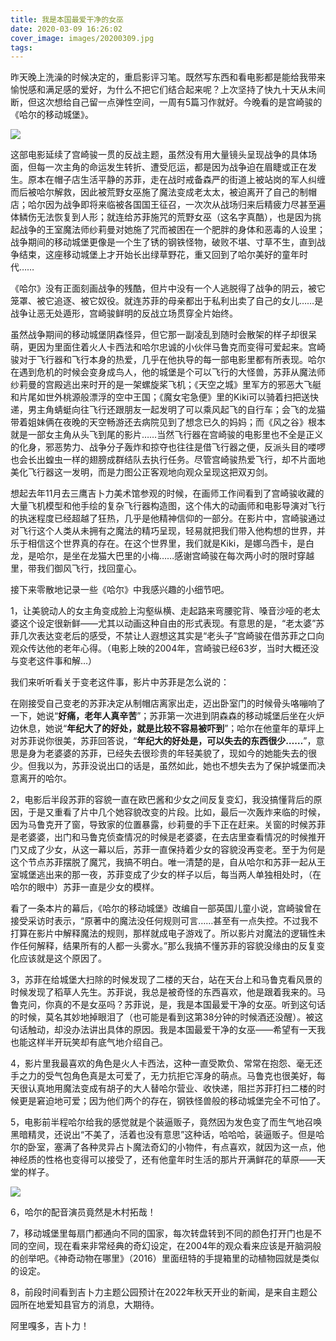 ```yaml
---
title: 我是本国最爱干净的女巫
date: 2020-03-09 16:26:02
cover_image: images/20200309.jpg
tags:
---
```

昨天晚上洗澡的时候决定的，重启影评习笔。既然写东西和看电影都是能给我带来愉悦感和满足感的爱好，为什么不把它们结合起来呢？上次坚持了快九十天从未间断，但这次想给自己留一点弹性空间，一周有5篇习作就好。今晚看的是宫崎骏的《哈尔的移动城堡》。

<image src='/images/20200309.jpg' class='img-fluid' />

这部电影延续了宫崎骏一贯的反战主题，虽然没有用大量镜头呈现战争的具体场面，但每一次主角的命运发生转折、遭受厄运，都是因为战争迫在眉睫或正在发生。原本在帽子店生活平静的苏菲，走在战时戒备森严的街道上被站岗的军人纠缠而后被哈尔解救，因此被荒野女巫施了魔法变成老太太，被迫离开了自己的制帽店；哈尔因为战争即将来临被各国国王征召，一次次从战场归来后精疲力尽甚至遍体鳞伤无法恢复到人形；就连给苏菲施咒的荒野女巫（这名字真酷），也是因为挑起战争的王室魔法师纱莉曼对她施了咒而被困在一个肥胖的身体和恶毒的人设里；战争期间的移动城堡更像是一个生了锈的钢铁怪物，破败不堪、寸草不生，直到战争结束，这座移动城堡上才开始长出绿草野花，重又回到了哈尔美好的童年时代……

《哈尔》没有正面刻画战争的残酷，但片中没有一个人逃脱得了战争的阴云，被它笼罩、被它追逐、被它奴役。就连苏菲的母亲都出于私利出卖了自己的女儿……是战争让恶无处遁形，宫崎骏鲜明的反战立场贯穿全片始终。

虽然战争期间的移动城堡阴森怪异，但它那一副凌乱到随时会散架的样子却很呆萌，更因为里面住着火人卡西法和哈尔忠诚的小伙伴马鲁克而变得可爱起来。宫崎骏对于飞行器和飞行本身的热爱，几乎在他执导的每一部电影里都有所表现。哈尔在遇到危机的时候会变身成鸟人，他的城堡是个可以飞行的大怪兽，苏菲从魔法师纱莉曼的宫殿逃出来时开的是一架螺旋桨飞机；《天空之城》里军方的邪恶大飞艇和片尾如世外桃源般漂浮的空中王国；《魔女宅急便》里的Kiki可以骑着扫把送快递，男主角蜻蜓向往飞行还跟朋友一起发明了可以乘风起飞的自行车；会飞的龙猫带着姐妹俩在夜晚的天空畅游还去病院见到了想念已久的妈妈；而《风之谷》根本就是一部女主角从头飞到尾的影片……当然飞行器在宫崎骏的电影里也不全是正义的化身，邪恶势力、战争分子轰炸和掠夺也往往是借飞行器之便，反派头目的喽啰也会长出蝗虫一样的翅膀成群结队去执行任务。尽管宫崎骏热爱飞行，却不片面地美化飞行器这一发明，而是力图公正客观地向观众呈现这把双刃剑。

想起去年11月去三鹰吉卜力美术馆参观的时候，在画师工作间看到了宫崎骏收藏的大量飞机模型和他手绘的复杂飞行器构造图，这个伟大的动画师和电影导演对飞行的执迷程度已经超越了狂热，几乎是他精神信仰的一部分。在影片中，宫崎骏通过对飞行这个人类从未拥有之魔法的精巧呈现，轻易就把我们带入他构想的世界，并乐于相信这个世界真的存在。在这个世界里，我们就是Kiki，是娜乌西卡，是白龙，是哈尔，是坐在龙猫大巴里的小梅……感谢宫崎骏在每次两小时的限时穿越里，带我们御风飞行，找回童心。

接下来零散地记录一些《哈尔》中我感兴趣的小细节吧。

1，让美貌动人的女主角变成脸上沟壑纵横、走起路来弯腰驼背、嗓音沙哑的老太婆这个设定很新鲜——尤其以动画这种自由的形式表现。有意思的是，“老太婆”苏菲几次表达变老后的感受，不禁让人遐想这其实是“老头子”宫崎骏在借苏菲之口向观众传达他的老年心得。（电影上映的2004年，宫崎骏已经63岁，当时大概还没与变老这件事和解…）

我们来听听看关于变老这件事，影片中苏菲是怎么说的：

在刚接受自己变老的苏菲决定从制帽店离家出走，迈出卧室门的时候骨头咯嘣响了一下，她说“**好痛，老年人真辛苦**”；苏菲第一次进到阴森森的移动城堡后坐在火炉边休息，她说“**年纪大了的好处，就是比较不容易被吓到**”；哈尔在他童年的草坪上对苏菲说你很美，苏菲回答说，“**年纪大的好处是，可以失去的东西很少……**”，意思是身为老婆婆的苏菲，已经失去很珍贵的年轻美貌了，现如今的她能失去的很少。但我以为，苏菲没说出口的话是，虽然如此，她也不想失去为了保护城堡而决意离开的哈尔。

2，电影后半段苏菲的容貌一直在欧巴酱和少女之间反复变幻，我没搞懂背后的原因，于是又重看了片中几个她容貌改变的片段。比如，最后一次轰炸来临的时候，因为马鲁克开了窗，导致家的位置暴露，纱莉曼的手下正在赶来。关窗的时候苏菲是老婆婆，出门和马鲁克侦查情况的时候是老婆婆，在去店里查看情况的时候推开门又成了少女，从这一幕以后，苏菲一直保持着少女的容貌没再变老。至于为何是这个节点苏菲摆脱了魔咒，我搞不明白。唯一清楚的是，自从哈尔和苏菲一起从王室城堡逃出来的那一夜，苏菲变成了少女的样子以后，每当两人单独相处时，（在哈尔的眼中）苏菲一直是少女的模样。

看了一条本片的幕后，《哈尔的移动城堡》改编自一部英国儿童小说，宫崎骏曾在接受采访时表示，“原著中的魔法没任何规则可言……甚至有一点失控。不过我不打算在影片中解释魔法的规则，那样就成电子游戏了。所以影片对魔法的逻辑性未作任何解释，结果所有的人都一头雾水。”那么我搞不懂苏菲的容貌没缘由的反复变化应该就是这个原因了。

3，苏菲在给城堡大扫除的时候发现了二楼的天台，站在天台上和马鲁克看风景的时候发现了稻草人先生。苏菲说，我总是被奇怪的东西喜欢，他是跟着我来的。马鲁克问，你真的不是女巫吗？苏菲说，是，我是本国最爱干净的女巫。听到这句话的时候，莫名其妙地掉眼泪了（也可能是看到这第38分钟的时候酒还没醒）。被这句话触动，却没办法讲出具体的原因。我是本国最爱干净的女巫——希望有一天我也能这样半开玩笑却有底气地介绍自己。

4，影片里我最喜欢的角色是火人卡西法，这种一直受欺负、常常在抱怨、毫无还手之力的受气包角色真是太可爱了，无力抗拒它浑身的萌点。马鲁克也很美好，每天很认真地用魔法变成有胡子的大人替哈尔营业、收快递，阻拦苏菲打扫二楼的时候更是窘迫地可爱；因为他们两个的存在，钢铁怪兽般的移动城堡完全不可怕了。

5，电影前半程哈尔给我的感觉就是个装逼贩子，竟然因为发色变了而生气地召唤黑暗精灵，还说出“不美了，活着也没有意思”这种话，哈哈哈，装逼贩子。但是哈尔的卧室，塞满了各种灵异占卜魔法奇幻的小物件，有点喜欢，就因为这一点，他神经质的性格也变得可以接受了，还有他童年时生活的那片开满鲜花的草原——天堂的样子。

<image src='/images/20200309-1.jpg' class='img-fluid' />


6，哈尔的配音演员竟然是木村拓哉！

7，移动城堡里每扇门都通向不同的国家，每次转盘转到不同的颜色打开门也是不同的空间，现在看来非常经典的奇幻设定，在2004年的观众看来应该是开脑洞般的创举吧。《神奇动物在哪里》（2016）里面纽特的手提箱里的动植物园就是类似的设定。

8，前段时间看到吉卜力主题公园预计在2022年秋天开业的新闻，是来自主题公园所在地爱知县官方的消息，大期待。

阿里嘎多，吉卜力！